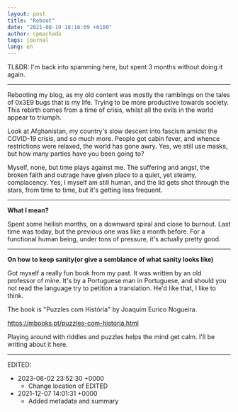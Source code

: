 ```yaml
---
layout: post
title: "Reboot"
date: "2021-08-19 18:16:09 +0100"
author: cpmachado
tags: journal
lang: en
---
```


TL&DR: I'm back into spamming here, but spent 3 months without doing it again.

---

Rebooting my blog, as my old content was mostly the ramblings on the tales of 0x3E9 bugs that is my
life. Trying to be more productive towards society. This rebirth comes from a time of crisis,
whilst all the evils in the world appear to triumph.

Look at Afghanistan, my country's slow descent into fascism amidst the COVID-19 crisis, and so much
more. People got cabin fever, and whence restrictions were relaxed, the world has gone awry. Yes,
we still use masks, but how many parties have you been going to?

Myself, none, but time plays against me. The suffering and angst, the broken faith and outrage have
given place to a quiet, yet steamy, complacency. Yes, I myself am still human, and the lid gets
shot through the stars, from time to time, but it's getting less frequent.

---

**What I mean?**

Spent some hellish months, on a downward spiral and close to burnout. Last time was today, but the
previous one was like a month before. For a functional human being, under tons of pressure, it's
actually pretty good.

---

**On how to keep sanity(or give a semblance of what sanity looks like)**

Got myself a really fun book from my past. It was written by an old professor of mine. It's by a
Portuguese man in Portuguese, and should you not read the language try to petition a
translation. He'd like that, I like to think.

The book is "Puzzles com História" by Joaquim Eurico Nogueira.

<https://mbooks.pt/puzzles-com-historia.html>

Playing around with riddles and puzzles helps the mind get calm.
I'll be writing about it here.

---

EDITED:
- 2023-06-02 23:52:30 +0000
  + Change location of EDITED
- 2021-12-07 14:01:31 +0000
  + Added metadata and summary
